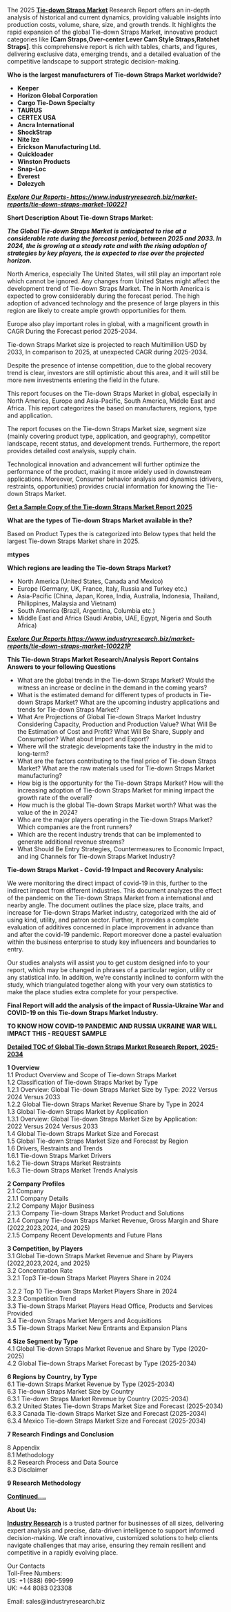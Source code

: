 <p>The 2025&nbsp;<strong><a href="https://www.industryresearch.biz/market-reports/tie-down-straps-market-100221">Tie-down Straps Market</a></strong>&nbsp;Research Report offers an in-depth analysis of historical and current dynamics, providing valuable insights into production costs, volume, share, size, and growth trends. It highlights the rapid expansion of the global Tie-down Straps Market, innovative product categories like&nbsp;<strong>[Cam Straps,Over-center Lever Cam Style Straps,Ratchet Straps]</strong>. this comprehensive report is rich with tables, charts, and figures, delivering exclusive data, emerging trends, and a detailed evaluation of the competitive landscape to support strategic decision-making.</p><p><strong>Who is the largest manufacturers of Tie-down Straps Market worldwide?</strong></p><p><strong><ul><li>Keeper</li><li>Horizon Global Corporation</li><li>Cargo Tie-Down Specialty</li><li>TAURUS</li><li>CERTEX USA</li><li>Ancra International</li><li>ShockStrap</li><li>Nite lze</li><li>Erickson Manufacturing Ltd.</li><li>Quickloader</li><li>Winston Products</li><li>Snap-Loc</li><li>Everest</li><li>Dolezych</li></ul></strong></p><p><strong><em><a href="https://www.industryresearch.biz/enquiry/request-sample/100221">Explore Our Reports-&nbsp;https://www.industryresearch.biz/market-reports/tie-down-straps-market-100221</a></em></strong></p><p><strong>Short Description About Tie-down Straps Market:</strong></p><p><strong><em>The Global Tie-down Straps Market is anticipated to rise at a considerable rate during the forecast period, between 2025 and 2033. In 2024, the is growing at a steady rate and with the rising adoption of strategies by key players, the is expected to rise over the projected horizon.</em></strong></p><p>North America, especially The United States, will still play an important role which cannot be ignored. Any changes from United States might affect the development trend of Tie-down Straps Market. The in North America is expected to grow considerably during the forecast period. The high adoption of advanced technology and the presence of large players in this region are likely to create ample growth opportunities for them.</p><p>Europe also play important roles in global, with a magnificent growth in CAGR During the Forecast period 2025-2034.</p><p>Tie-down Straps Market size is projected to reach Multimillion USD by 2033, In comparison to 2025, at unexpected CAGR during 2025-2034.</p><p>Despite the presence of intense competition, due to the global recovery trend is clear, investors are still optimistic about this area, and it will still be more new investments entering the field in the future.</p><p>This report focuses on the Tie-down Straps Market in global, especially in North America, Europe and Asia-Pacific, South America, Middle East and Africa. This report categorizes the based on manufacturers, regions, type and application.</p><p>The report focuses on the Tie-down Straps Market size, segment size (mainly covering product type, application, and geography), competitor landscape, recent status, and development trends. Furthermore, the report provides detailed cost analysis, supply chain.</p><p>Technological innovation and advancement will further optimize the performance of the product, making it more widely used in downstream applications. Moreover, Consumer behavior analysis and dynamics (drivers, restraints, opportunities) provides crucial information for knowing the Tie-down Straps Market.</p><p><strong><a href="https://www.industryresearch.biz/enquiry/request-sample/100221">Get a Sample Copy of the Tie-down Straps Market Report 2025</a></strong></p><p><strong>What are the types of Tie-down Straps Market available in the?</strong></p><p>Based on Product Types the is categorized into Below types that held the largest Tie-down Straps Market share in 2025.</p><p><strong>mtypes</strong></p><p><strong>Which regions are leading the Tie-down Straps Market?</strong></p><ul><li>North America (United States, Canada and Mexico)</li><li>Europe (Germany, UK, France, Italy, Russia and Turkey etc.)</li><li>Asia-Pacific (China, Japan, Korea, India, Australia, Indonesia, Thailand, Philippines, Malaysia and Vietnam)</li><li>South America (Brazil, Argentina, Columbia etc.)</li><li>Middle East and Africa (Saudi Arabia, UAE, Egypt, Nigeria and South Africa)</li></ul><p><strong><em><a href="https://www.industryresearch.biz/market-reports/tie-down-straps-market-100221">Explore Our Reports https://www.industryresearch.biz/market-reports/tie-down-straps-market-100221P</a></em></strong></p><p><strong>This Tie-down Straps Market Research/Analysis Report Contains Answers to your following Questions</strong></p><ul><li>What are the global trends in the Tie-down Straps Market? Would the witness an increase or decline in the demand in the coming years?</li><li>What is the estimated demand for different types of products in Tie-down Straps Market? What are the upcoming industry applications and trends for Tie-down Straps Market?</li><li>What Are Projections of Global Tie-down Straps Market Industry Considering Capacity, Production and Production Value? What Will Be the Estimation of Cost and Profit? What Will Be Share, Supply and Consumption? What about Import and Export?</li><li>Where will the strategic developments take the industry in the mid to long-term?</li><li>What are the factors contributing to the final price of Tie-down Straps Market? What are the raw materials used for Tie-down Straps Market manufacturing?</li><li>How big is the opportunity for the Tie-down Straps Market? How will the increasing adoption of Tie-down Straps Market for mining impact the growth rate of the overall?</li><li>How much is the global Tie-down Straps Market worth? What was the value of the in 2024?</li><li>Who are the major players operating in the Tie-down Straps Market? Which companies are the front runners?</li><li>Which are the recent industry trends that can be implemented to generate additional revenue streams?</li><li>What Should Be Entry Strategies, Countermeasures to Economic Impact, and ing Channels for Tie-down Straps Market Industry?</li></ul><p><strong>Tie-down Straps Market - Covid-19 Impact and Recovery Analysis:</strong></p><p>We were monitoring the direct impact of covid-19 in this, further to the indirect impact from different industries. This document analyzes the effect of the pandemic on the Tie-down Straps Market from a international and nearby angle. The document outlines the place size, place traits, and increase for Tie-down Straps Market industry, categorized with the aid of using kind, utility, and patron sector. Further, it provides a complete evaluation of additives concerned in place improvement in advance than and after the covid-19 pandemic. Report moreover done a pastel evaluation within the business enterprise to study key influencers and boundaries to entry.</p><p>Our studies analysts will assist you to get custom designed info to your report, which may be changed in phrases of a particular region, utility or any statistical info. In addition, we're constantly inclined to conform with the study, which triangulated together along with your very own statistics to make the place studies extra complete for your perspective.</p><p><strong>Final Report will add the analysis of the impact of Russia-Ukraine War and COVID-19 on this Tie-down Straps Market Industry.</strong></p><p><strong>TO KNOW HOW COVID-19 PANDEMIC AND RUSSIA UKRAINE WAR WILL IMPACT THIS - REQUEST SAMPLE</strong></p><p><strong><a href="https://www.industryresearch.biz/market-reports/tie-down-straps-market-100221">Detailed TOC of Global Tie-down Straps Market Research Report, 2025-2034</a></strong></p><p><strong>1 Overview</strong><br /> 1.1 Product Overview and Scope of Tie-down Straps Market<br /> 1.2 Classification of Tie-down Straps Market by Type<br /> 1.2.1 Overview: Global Tie-down Straps Market Size by Type: 2022 Versus 2024 Versus 2033<br /> 1.2.2 Global Tie-down Straps Market Revenue Share by Type in 2024<br /> 1.3 Global Tie-down Straps Market by Application<br /> 1.3.1 Overview: Global Tie-down Straps Market Size by Application: 2022&nbsp;Versus 2024 Versus 2033<br /> 1.4 Global Tie-down Straps Market Size and Forecast<br /> 1.5 Global Tie-down Straps Market Size and Forecast by Region<br /> 1.6 Drivers, Restraints and Trends<br /> 1.6.1 Tie-down Straps Market Drivers<br /> 1.6.2 Tie-down Straps Market Restraints<br /> 1.6.3 Tie-down Straps Market Trends Analysis</p><p><strong>2 Company Profiles</strong><br /> 2.1 Company<br /> 2.1.1 Company Details<br /> 2.1.2 Company Major Business<br /> 2.1.3 Company Tie-down Straps Market Product and Solutions<br /> 2.1.4 Company Tie-down Straps Market Revenue, Gross Margin and Share (2022,2023,2024, and 2025)<br /> 2.1.5 Company Recent Developments and Future Plans</p><p><strong>3 Competition, by Players</strong><br /> 3.1 Global Tie-down Straps Market Revenue and Share by Players (2022,2023,2024, and 2025)<br /> 3.2 Concentration Rate<br /> 3.2.1 Top3 Tie-down Straps Market Players Share in 2024</p><p>3.2.2 Top 10 Tie-down Straps Market Players Share in 2024<br /> 3.2.3 Competition Trend<br /> 3.3 Tie-down Straps Market Players Head Office, Products and Services Provided<br /> 3.4 Tie-down Straps Market Mergers and Acquisitions<br /> 3.5 Tie-down Straps Market New Entrants and Expansion Plans</p><p><strong>4 Size Segment by Type</strong><br /> 4.1 Global Tie-down Straps Market Revenue and Share by Type (2020-2025)<br /> 4.2 Global Tie-down Straps Market Forecast by Type (2025-2034)</p><p><strong>6 Regions by Country, by Type</strong><br /> 6.1 Tie-down Straps Market Revenue by Type (2025-2034)<br /> 6.3 Tie-down Straps Market Size by Country<br /> 6.3.1 Tie-down Straps Market Revenue by Country (2025-2034)<br /> 6.3.2 United States Tie-down Straps Market Size and Forecast (2025-2034)<br /> 6.3.3 Canada Tie-down Straps Market Size and Forecast (2025-2034)<br /> 6.3.4 Mexico Tie-down Straps Market Size and Forecast (2025-2034)</p><p><strong>7 Research Findings and Conclusion</strong></p><p>8 Appendix<br /> 8.1 Methodology<br /> 8.2 Research Process and Data Source<br /> 8.3 Disclaimer</p><p><strong>9 Research Methodology</strong></p><p><strong><a href="https://www.industryresearch.biz/market-reports/tie-down-straps-market-100221">Continued&hellip;.</a></strong></p><p><strong>About Us:</strong></p><p><strong><a href="https://www.industryresearch.biz/">Industry Research</a></strong>&nbsp;is a trusted partner for businesses of all sizes, delivering expert analysis and precise, data-driven intelligence to support informed decision-making. We craft innovative, customized solutions to help clients navigate challenges that may arise, ensuring they remain resilient and competitive in a rapidly evolving place.</p><p>Our Contacts<br /> Toll-Free Numbers:<br /> US: +1 (888) 690-5999<br /> UK: +44 8083 023308</p><p>Email: sales@industryresearch.biz</p>
